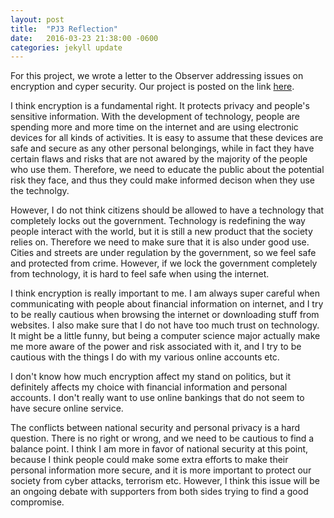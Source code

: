 ```yaml
---
layout: post
title:  "PJ3 Reflection"
date:   2016-03-23 21:38:00 -0600
categories: jekyll update
---
```

For this project, we wrote a letter to the Observer addressing issues on encryption and cyper security. Our project is posted on the link <a href="http://www.davidmattia.xyz/viewPost/15">here</a>.

I think encryption is a fundamental right. It protects privacy and people's sensitive information. With the development of technology, people are spending more and more time on the internet and are using electronic devices for all kinds of activities. It is easy to assume that these devices are safe and secure as any other personal belongings, while in fact they have certain flaws and risks that are not awared by the majority of the people who use them. Therefore, we need to educate the public about the potential risk they face, and thus they could make informed decison when they use the technolgy.

However, I do not think citizens should be allowed to have a technology that completely locks out the government. Technology is redefining the way people interact with the world, but it is still a new product that the society relies on. Therefore we need to make sure that it is also under good use. Cities and streets are under regulation by the government, so we feel safe and protected from crime. However, if we lock the government completely from technology, it is hard to feel safe when using the internet.

I think encryption is really important to me. I am always super careful when communicating with people about financial information on internet, and I try to be really cautious when browsing the internet or downloading stuff from websites. I also make sure that I do not have too much trust on technology. It might be a little funny, but being a computer science major actually make me more aware of the power and risk associated with it, and I try to be cautious with the things I do with my various online accounts etc.

I don't know how much encryption affect my stand on politics, but it definitely affects my choice with financial information and personal accounts. I don't really want to use online bankings that do not seem to have secure online service.

The conflicts between national security and personal privacy is a hard question. There is no right or wrong, and we need to be cautious to find a balance point. I think I am more in favor of national security at this point, because I think people could make some extra efforts to make their personal information more secure, and it is more important to protect our society from cyber attacks, terrorism etc. However, I think this issue will be an ongoing debate with supporters from both sides trying to find a good compromise.
